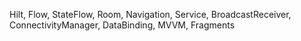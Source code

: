 Hilt, Flow, StateFlow, Room, Navigation, Service, BroadcastReceiver, ConnectivityManager, DataBinding, MVVM, Fragments
